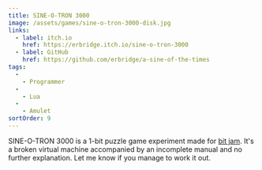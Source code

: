 ```yaml
---
title: SINE-O-TRON 3000
image: /assets/games/sine-o-tron-3000-disk.jpg
links:
  - label: itch.io
    href: https://erbridge.itch.io/sine-o-tron-3000
  - label: GitHub
    href: https://github.com/erbridge/a-sine-of-the-times
tags:
  -
    - Programmer
  -
    - Lua
  -
    - Amulet
sortOrder: 9
---
```


SINE-O-TRON 3000 is a 1-bit puzzle game experiment made for
[bit jam](https://itch.io/jam/bit-jam). It's a broken virtual machine
accompanied by an incomplete manual and no further explanation. Let me know if
you manage to work it out.
